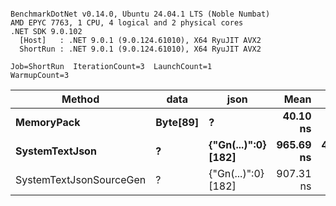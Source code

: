 ```

BenchmarkDotNet v0.14.0, Ubuntu 24.04.1 LTS (Noble Numbat)
AMD EPYC 7763, 1 CPU, 4 logical and 2 physical cores
.NET SDK 9.0.102
  [Host]   : .NET 9.0.1 (9.0.124.61010), X64 RyuJIT AVX2
  ShortRun : .NET 9.0.1 (9.0.124.61010), X64 RyuJIT AVX2

Job=ShortRun  IterationCount=3  LaunchCount=1  
WarmupCount=3  

```
| Method                  | data     | json                | Mean      | Error      | StdDev    | Min       | Max       | Gen0   | Allocated |
|------------------------ |--------- |-------------------- |----------:|-----------:|----------:|----------:|----------:|-------:|----------:|
| **MemoryPack**              | **Byte[89]** | **?**                   |  **40.10 ns** |   **1.725 ns** |  **0.095 ns** |  **40.00 ns** |  **40.19 ns** | **0.0062** |     **104 B** |
| **SystemTextJson**          | **?**        | **{&quot;Gn(...)&quot;:0} [182]** | **965.69 ns** | **489.599 ns** | **26.837 ns** | **937.23 ns** | **990.53 ns** | **0.0057** |     **104 B** |
| SystemTextJsonSourceGen | ?        | {&quot;Gn(...)&quot;:0} [182] | 907.31 ns |  10.875 ns |  0.596 ns | 906.90 ns | 907.99 ns | 0.0057 |     104 B |
